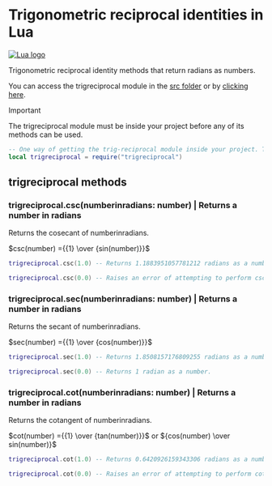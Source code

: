 # Trigonometric reciprocal identities in Lua

[![Lua logo](https://www.lua.org/images/lua-logo.gif)](https://lua.org)

Trigonometric reciprocal identity methods that return radians as numbers.

You can access the trigreciprocal module in the [src folder](src) or by [clicking here](src/trigreciprocal.lua).

> [!IMPORTANT]
> The trigreciprocal module must be inside your project before any of its methods can be used.

```Lua
-- One way of getting the trig-reciprocal module inside your project. This requires the module to be in the same folder as the file using this code.
local trigreciprocal = require("trigreciprocal")
```

## trigreciprocal methods

### trigreciprocal.csc(numberinradians: number) | Returns a number in radians

Returns the cosecant of numberinradians.

$csc(number) ={{1} \over {sin(number)}}$

```Lua
trigreciprocal.csc(1.0) -- Returns 1.1883951057781212 radians as a number.
```

```Lua
trigreciprocal.csc(0.0) -- Raises an error of attempting to perform csc(0).
```

### trigreciprocal.sec(numberinradians: number) | Returns a number in radians

Returns the secant of numberinradians.

$sec(number) ={{1} \over {cos(number)}}$

```Lua
trigreciprocal.sec(1.0) -- Returns 1.8508157176809255 radians as a number.
```

```Lua
trigreciprocal.sec(0.0) -- Returns 1 radian as a number.
```

### trigreciprocal.cot(numberinradians: number) | Returns a number in radians

Returns the cotangent of numberinradians.

$cot(number) ={{1} \over {tan(number)}}$ or ${cos(number) \over sin(number)}$

```Lua
trigreciprocal.cot(1.0) -- Returns 0.6420926159343306 radians as a number.
```

```Lua
trigreciprocal.cot(0.0) -- Raises an error of attempting to perform cot(0).
```
